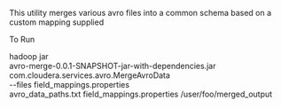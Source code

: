 This utility merges various avro files into a common schema based on a custom mapping supplied

To Run

hadoop jar \
avro-merge-0.0.1-SNAPSHOT-jar-with-dependencies.jar \
com.cloudera.services.avro.MergeAvroData \
--files field_mappings.properties \
avro_data_paths.txt field_mappings.properties /user/foo/merged_output